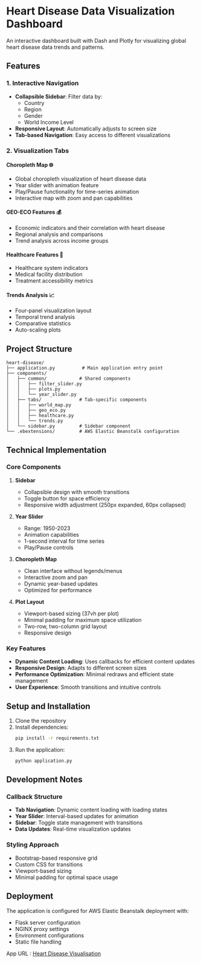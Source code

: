 # Heart Disease Data Visualization Dashboard

An interactive dashboard built with Dash and Plotly for visualizing global heart disease data trends and patterns.

## Features

### 1. Interactive Navigation
- **Collapsible Sidebar**: Filter data by:
  - Country
  - Region
  - Gender
  - World Income Level
- **Responsive Layout**: Automatically adjusts to screen size
- **Tab-based Navigation**: Easy access to different visualizations

### 2. Visualization Tabs

#### Choropleth Map 🌐
- Global choropleth visualization of heart disease data
- Year slider with animation feature
- Play/Pause functionality for time-series animation
- Interactive map with zoom and pan capabilities

#### GEO-ECO Features 💰
- Economic indicators and their correlation with heart disease
- Regional analysis and comparisons
- Trend analysis across income groups

#### Healthcare Features 🏥
- Healthcare system indicators
- Medical facility distribution
- Treatment accessibility metrics

#### Trends Analysis 📈
- Four-panel visualization layout
- Temporal trend analysis
- Comparative statistics
- Auto-scaling plots

## Project Structure

```
heart-disease/
├── application.py          # Main application entry point
├── components/
│   ├── common/            # Shared components
│   │   ├── filter_slider.py
│   │   ├── plots.py
│   │   └── year_slider.py
│   ├── tabs/              # Tab-specific components
│   │   ├── world_map.py
│   │   ├── geo_eco.py
│   │   ├── healthcare.py
│   │   └── trends.py
│   └── sidebar.py         # Sidebar component
└── .ebextensions/         # AWS Elastic Beanstalk configuration
```

## Technical Implementation

### Core Components
1. **Sidebar**
   - Collapsible design with smooth transitions
   - Toggle button for space efficiency
   - Responsive width adjustment (250px expanded, 60px collapsed)

2. **Year Slider**
   - Range: 1950-2023
   - Animation capabilities
   - 1-second interval for time series
   - Play/Pause controls

3. **Choropleth Map**
   - Clean interface without legends/menus
   - Interactive zoom and pan
   - Dynamic year-based updates
   - Optimized for performance

4. **Plot Layout**
   - Viewport-based sizing (37vh per plot)
   - Minimal padding for maximum space utilization
   - Two-row, two-column grid layout
   - Responsive design

### Key Features
- **Dynamic Content Loading**: Uses callbacks for efficient content updates
- **Responsive Design**: Adapts to different screen sizes
- **Performance Optimization**: Minimal redraws and efficient state management
- **User Experience**: Smooth transitions and intuitive controls

## Setup and Installation

1. Clone the repository
2. Install dependencies:
   ```bash
   pip install -r requirements.txt
   ```
3. Run the application:
   ```bash
   python application.py
   ```

## Development Notes

### Callback Structure
- **Tab Navigation**: Dynamic content loading with loading states
- **Year Slider**: Interval-based updates for animation
- **Sidebar**: Toggle state management with transitions
- **Data Updates**: Real-time visualization updates

### Styling Approach
- Bootstrap-based responsive grid
- Custom CSS for transitions
- Viewport-based sizing
- Minimal padding for optimal space usage

## Deployment

The application is configured for AWS Elastic Beanstalk deployment with:
- Flask server configuration
- NGINX proxy settings
- Environment configurations
- Static file handling




App URL : [Heart Disease Visualisation](https://Heartdiseasedev-env-1.eba-kzx3p4pv.us-east-1.elasticbeanstalk.com)
